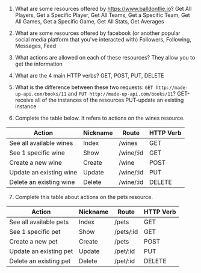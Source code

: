 1) What are some resources offered by https://www.balldontlie.io?
Get All Players, Get a Specific Player, Get All Teams, Get a Specific Team, Get All Games, Get a Specific Game, Get All Stats, Get Averages

2) What are some resources offered by facebook (or another popular social media platform that you've interacted with)
Followers, Following, Messages, Feed

3) What actions are allowed on each of these resources?
They allow you to get the information 

4) What are the 4 main HTTP verbs?
GET, POST, PUT, DELETE

5) What is the difference between these two requests: `GET http://made-up-api.com/books/11` and `PUT http://made-up-api.com/books/11`?
GET-receive all of the instances of the resources
PUT-update an existing instance

6) Complete the table below. It refers to actions on the wines resource.

| Action                   | Nickname | Route       | HTTP Verb |
|--------------------------|----------|-------------|-----------|
| See all available wines | Index  | /wines    | GET    |
| See 1 specific  wine    | Show   | /wine/:id | GET    |
| Create a new wine       | Create | /wine     | POST   |
| Update an existing wine | Update | /wine/:id | PUT    |
| Delete an existing wine | Delete | /wine/:id | DELETE |


7) Complete this table about actions on the pets resource.

| Action                  | Nickname | Route     | HTTP Verb |
|-------------------------|----------|-----------|-----------|
| See all available pets  | Index    | /pets     | GET       |
| See 1 specific pet      | Show     | /pets/:id | GET       |
| Create a new pet        | Create   | /pets     | POST      |
| Update an existing pet  | Update   | /pet/:id  | PUT       |
| Delete an existing pet  | Delete   | /pet/:id  | DELETE    |

